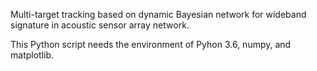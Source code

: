 Multi-target tracking based on dynamic Bayesian network for wideband signature in acoustic sensor array network.

This Python script needs the environment of Pyhon 3.6, numpy, and matplotlib.

